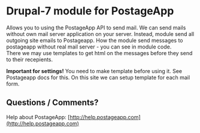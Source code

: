 Drupal-7 module for PostageApp
======================================

Allows you to using the PostageApp API to send mail. We can send mails without own mail server application on your server. Instead, module send all outgoing site emails to Postageapp. How the module send messages to postageapp without real mail server - you can see in module code.<br>There we may use templates to get html on the messages before they send to their recepients.<p> <b>Important for settings!</b> You need to make template before using it. See Postageapp docs for this. On this site we can setup template for each mail form.


Questions / Comments?
---------------------

Help about PostageApp: [http://help.postageapp.com](http://help.postageapp.com)
